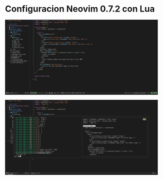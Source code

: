 # Configuracion Neovim 0.7.2 con Lua 

![mi configuracion con un proyecto de react-typescript](./images/nvim.png)

![utilizando Ag + FZF](./images/ag_finder.png)
